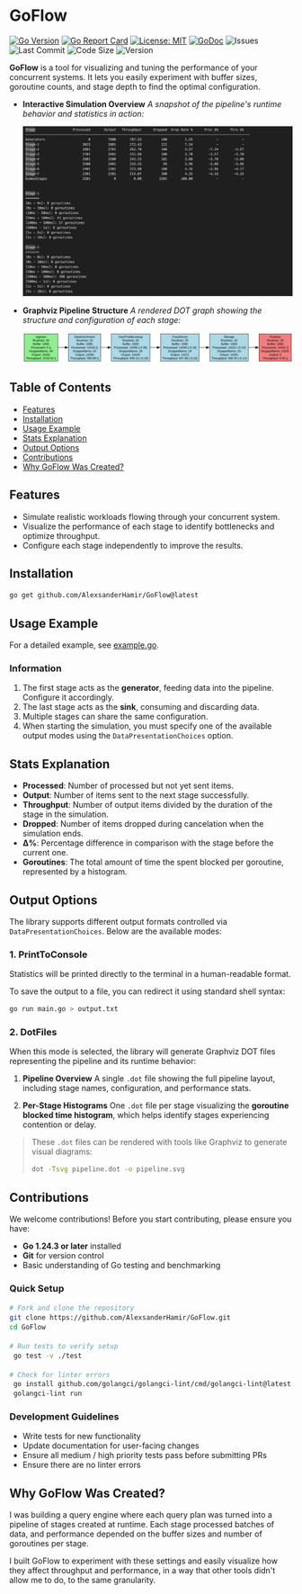 # GoFlow

[![Go Version](https://img.shields.io/badge/Go-1.24%2B-blue)](https://golang.org)
[![Go Report Card](https://goreportcard.com/badge/github.com/AlexsanderHamir/GoFlow)](https://goreportcard.com/report/github.com/AlexsanderHamir/GoFlow)
[![License: MIT](https://img.shields.io/badge/License-MIT-yellow.svg)](https://opensource.org/licenses/MIT)
[![GoDoc](https://godoc.org/github.com/AlexsanderHamir/GoFlow?status.svg)](https://godoc.org/github.com/AlexsanderHamir/GoFlow/pkg/simulator)
![Issues](https://img.shields.io/github/issues/AlexsanderHamir/GoFlow)
![Last Commit](https://img.shields.io/github/last-commit/AlexsanderHamir/GoFlow)
![Code Size](https://img.shields.io/github/languages/code-size/AlexsanderHamir/GoFlow)
![Version](https://img.shields.io/github/v/tag/AlexsanderHamir/GoFlow?sort=semver)

**GoFlow** is a tool for visualizing and tuning the performance of your concurrent systems. It lets you easily experiment with buffer sizes, goroutine counts, and stage depth to find the optimal configuration.

- **Interactive Simulation Overview**
  _A snapshot of the pipeline's runtime behavior and statistics in action:_

  ![Example Pipeline Visualization](example.png)

- **Graphviz Pipeline Structure**
  _A rendered DOT graph showing the structure and configuration of each stage:_

  ![Pipeline Diagram](pipeline.svg)

## Table of Contents

- [Features](#features)
- [Installation](#installation)
- [Usage Example](#usage-example)
- [Stats Explanation](#stats-explanation)
- [Output Options](#output-options)
- [Contributions](#contributions)
- [Why GoFlow Was Created?](#why-goflow-was-created)

## Features

- Simulate realistic workloads flowing through your concurrent system.
- Visualize the performance of each stage to identify bottlenecks and optimize throughput.
- Configure each stage independently to improve the results.

## Installation

```sh
go get github.com/AlexsanderHamir/GoFlow@latest
```

## Usage Example

For a detailed example, see [example.go](code_example/example.go).

### Information

1. The first stage acts as the **generator**, feeding data into the pipeline. Configure it accordingly.
2. The last stage acts as the **sink**, consuming and discarding data.
3. Multiple stages can share the same configuration.
4. When starting the simulation, you must specify one of the available output modes using the `DataPresentationChoices` option.

## Stats Explanation

- **Processed**: Number of processed but not yet sent items.
- **Output**: Number of items sent to the next stage successfully.
- **Throughput**: Number of output items divided by the duration of the stage in the simulation.
- **Dropped**: Number of items dropped during cancelation when the simulation ends.
- **Δ%**: Percentage difference in comparison with the stage before the current one.
- **Goroutines**: The total amount of time the spent blocked per goroutine, represented by a histogram.

## Output Options

The library supports different output formats controlled via `DataPresentationChoices`. Below are the available modes:

### 1. **PrintToConsole**

Statistics will be printed directly to the terminal in a human-readable format.

To save the output to a file, you can redirect it using standard shell syntax:

```bash
go run main.go > output.txt
```

### 2. **DotFiles**

When this mode is selected, the library will generate Graphviz DOT files representing the pipeline and its runtime behavior:

1. **Pipeline Overview**
   A single `.dot` file showing the full pipeline layout, including stage names, configuration, and performance stats.

2. **Per-Stage Histograms**
   One `.dot` file per stage visualizing the **goroutine blocked time histogram**, which helps identify stages experiencing contention or delay.

> These `.dot` files can be rendered with tools like Graphviz to generate visual diagrams:
>
> ```bash
> dot -Tsvg pipeline.dot -o pipeline.svg
> ```

## Contributions

We welcome contributions! Before you start contributing, please ensure you have:

- **Go 1.24.3 or later** installed
- **Git** for version control
- Basic understanding of Go testing and benchmarking

### Quick Setup

```bash
# Fork and clone the repository
git clone https://github.com/AlexsanderHamir/GoFlow.git
cd GoFlow

# Run tests to verify setup
 go test -v ./test

# Check for linter errors
 go install github.com/golangci/golangci-lint/cmd/golangci-lint@latest
 golangci-lint run
```

### Development Guidelines

- Write tests for new functionality
- Update documentation for user-facing changes
- Ensure all medium / high priority tests pass before submitting PRs
- Ensure there are no linter errors

## Why GoFlow Was Created?

I was building a query engine where each query plan was turned into a pipeline of stages created at runtime. Each stage processed batches of data, and performance depended on the buffer sizes and number of goroutines per stage.

I built GoFlow to experiment with these settings and easily visualize how they affect throughput and performance, in a way that other tools didn't allow me to do, to the same granularity.
